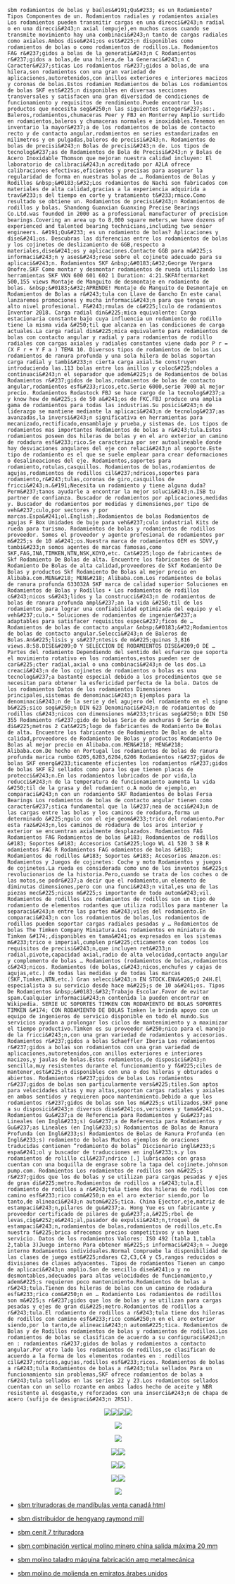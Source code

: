 
```
sbm rodamientos de bolas y baúles&#191;Qu&#233; es un Rodamiento? Tipos Componentes de un. Rodamientos radiales y rodamientos axiales Los rodamientos pueden transmitir cargas en una direcci&#243;n radial o en una direcci&#243;n axial (empuje),en muchos casos cuando se transmite movimiento hay una combinaci&#243;n tanto de cargas radiales como axiales.Ambos dise&#241;os est&#225;n disponibles como rodamientos de bolas o como rodamientos de rodillos.La. Rodamientos FAG r&#237;gidos a bolas de la generati&#243;n C Rodamientos r&#237;gidos a bolas,de una hilera,de la Generaci&#243;n C Caracter&#237;sticas Los rodamientos r&#237;gidos a bolas,de una hilera,son rodamientos con una gran variedad de aplicaciones,autoretenidos,con anillos exteriores e interiores macizos y coronas de bolas.Estos rodamien Rodamientos de bolas Los rodamientos de bolas SKF est&#225;n disponibles en diversas secciones transversales y satisfacen una gran diversidad de condiciones de funcionamiento y requisitos de rendimiento.Puede encontrar los productos que necesita seg&#250;n las siguientes categor&#237;as:. Baleros,rodamientos,chumaceras Peer y FBJ en Monterrey Amplio surtido en rodamientos,baleros y chumaceras normales e inoxidables.Tenemos en inventario la mayor&#237;a de los rodamientos de bolas de contacto recto y de contacto angular,rodamientos en series estandarizadas en milimetros y en pulgadas,baleros de precisi&#243;n. Rodamientos de bolas de precisi&#243;n Bolas de precisi&#243;n de. Los tipos de tecnolog&#237;as de Rodamientos de Bola de Precisi&#243;n y Bolas de Acero Inoxidable Thomson que mejoran nuestra calidad incluyen: El laboratorio de calibraci&#243;n acreditado por A2LA ofrece calibraciones efectivas,eficientes y precisas para asegurar la regularidad de forma en nuestras bolas de … Rodamientos de Bolas y Rodillos &nbsp;&#0183;&#32;Los rodamientos de Nachi son fabricados con materiales de alta calidad,gracias a la experiencia adquirida a trav&#233;s del tiempo en corte y tratamiento t&#233;rmico.Como resultado se obtiene un. Rodamientos de precisi&#243;n Rodamientos de rodillos y bolas. Shandong Guanxian Guanxing Precise Bearings Co.Ltd.was founded in 2000 as a professional manufacturer of precision bearings.Covering an area up to 8,000 square meters,we have dozens of experienced and talented bearing technicians,including two senior engineers. &#191;Qu&#233; es un rodamiento de bolas? Aplicaciones y dise&#241;os. Descubras las diferencias entre los rodamientos de bolas y los cojinetes de deslizamiento de GGB,respecto a materiales,dise&#241;os y aplicaciones.Contacte GGB para m&#225;s informaci&#243;n y ases&#243;rese sobre el cojinete adecuado para su aplicaci&#243;n. Rodamientos SKF &nbsp;&#0183;&#32;George Vergara Onofre.SKF Como montar y desmontar rodamientos de rueda utilizando las herramientas SKF VKN 600 601 602 1 Duration: 4:21.SKFAftermarket 500,155 views Montaje de Manguito de desmontaje en rodamiento de bolas. &nbsp;&#0183;&#32;APRENDE! Montaje de Manguito de Desmontaje en Rodamientos de Bolas a r&#243;tula con Llave de Gancho En este canal lanzaremos promociones y mucha informaci&#243;n para que tengas un alto nivel profesional. F&#243;rmulas de c&#225;lculo de rodamientos Inventor 2018. Carga radial din&#225;mica equivalente: Carga estacionaria constante bajo cuya influencia un rodamiento de rodillo tiene la misma vida &#250;til que alcanza en las condiciones de carga actuales.La carga radial din&#225;mica equivalente para rodamientos de bolas con contacto angular y radial y para rodamientos de rodillo radiales con cargas axiales y radiales constantes viene dada por P r = (X F r + Y F a ) TEMA 10. Diversos tipos de rodamientos de bolas Los rodamientos de ranura profunda y una sola hilera de bolas soportan carga radial y tambi&#233;n cierta carga axial.Se construyen introduciendo las.113 bolas entre los anillos y coloc&#225;ndoles a continuaci&#243;n el separador que adem&#225;s de Rodamientos de bolas Rodamientos r&#237;gidos de bolas,rodamientos de bolas de contacto angular,rodamientos esf&#233;ricos,etc.Serie 6000,serie 7000 al mejor precio. Rodamientos Rodastock FBJ se hace cargo de la tecnolog&#237;a y know how de m&#225;s de 50 a&#241;os de FKC.FBJ produce una amplia gama de rodamientos para todas las industrias.Su posici&#243;n de liderazgo se mantiene mediante la aplicaci&#243;n de tecnolog&#237;as avanzadas,la inversi&#243;n significativa en herramientas para mecanizado,rectificado,ensamblaje y prueba,y sistemas de. Los tipos de rodamientos mas importantes Rodamientos de bolas a r&#243;tula.Estos rodamientos poseen dos hileras de bolas y en el aro exterior un camino de rodadura esf&#233;rico.Se caracteriza por ser autoalineable donde hay desviaciones angulares del eje con relaci&#243;n al soporte.Este tipo de rodamiento es el que se suele emplear para crear deformaciones o desalineaciones del eje. Rodamientos,soportes para rodamiento,rotulas,casquillos. Rodamientos de bolas,rodamientos de agujas,rodamientos de rodillos cil&#237;ndricos,soportes para rodamiento,r&#243;tulas,coronas de giro,casquillos de fricci&#243;n.&#191;Necesita un rodamiento y tiene alguna duda? Perm&#237;tanos ayudarle a encontrar la mejor soluci&#243;n.ISB tu partner de confianza. Buscador de rodamientos por aplicaciones,medidas y. Buscador de rodamientos por medidas y dimensiones,por tipo de veh&#237;culo,por sectores y por marcas.Espa&#241;ol.English;.Rodamientos de bolas Rodamientos de agujas F Box Unidades de buje para veh&#237;culo industrial Kits de rueda para turismo. Rodamientos de bolas y rodamientos de rodillos proveedor. Somos el proveedor y agente profesional de rodamientos por m&#225;s de 10 a&#241;os.Nuestra marca de rodamientos OEM es SDVV,y tambi&#233;n somos agentes de marcas famosas,como SKF,FAG,INA,TIMKEN,NTN,NSK,KOYO,etc. Cat&#225;logo de fabricantes de Skf Rodamiento De Bolas de alta. Encuentre los fabricantes de Skf Rodamiento De Bolas de alta calidad,proveedores de Skf Rodamiento De Bolas y productos Skf Rodamiento De Bolas al mejor precio en Alibaba.com.MEN&#218; MEN&#218; Alibaba.com.Los rodamientos de bolas de ranura profunda 633032A SKF marca de calidad superior Soluciones en Rodamientos de Bolas y Rodillos • Los rodamientos de rodillos c&#243;nicos s&#243;lidos y la construcci&#243;n de rodamientos de bolas de ranura profunda ampl&#237;an la vida &#250;til de los rodamientos para lograr una confiabilidad optimizada del equipo y el veh&#237;culo.• Soluciones de rodamientos de ingenier&#237;a adaptables para satisfacer requisitos espec&#237;ficos de … Rodamientos de bolas de contacto angular &nbsp;&#0183;&#32;Rodamientos de bolas de contacto angular.Selecci&#243;n de Baleros de Bolas.An&#225;lisis y s&#237;ntesis de m&#225;quinas 3,816 views.8:58.DISE&#209;O Y SELECCION DE RODAMIENTOS DISE&#209;O DE … Partes del rodamiento Dependiendo del sentido del esfuerzo que soporta el movimiento rotativo en los rodamientos,estos pueden ser de car&#225;cter radial,axial o una combinaci&#243;n de los dos.La creaci&#243;n de los cojinetes de rodamientos o bolas es una tecnolog&#237;a bastante especial debido a los procedimientos que se necesitan para obtener la esfericidad perfecta de la bola. Datos de los rodamientos Datos de los rodamientos Dimensiones principales,sistemas de denominaci&#243;n Ejemplos para la denominaci&#243;n de la serie y del agujero del rodamiento en el signo b&#225;sico seg&#250;n DIN 623 Denominaci&#243;n de rodamientos de rodillos c&#243;nicos con dimensiones m&#233;tricas seg&#250;n DIN ISO 355 Rodamiento r&#237;gido de bolas Serie de anchuras 0 Serie de di&#225;metros 2 Cat&#225;logo de fabricantes de Rodamiento De Bolas de alta. Encuentre los fabricantes de Rodamiento De Bolas de alta calidad,proveedores de Rodamiento De Bolas y productos Rodamiento De Bolas al mejor precio en Alibaba.com.MEN&#218; MEN&#218; Alibaba.com.De hecho en Portugal los rodamientos de bolas de ranura profunda marica rumbo 6205,6203,6204,6206 Rodamientos r&#237;gidos de bolas SKF energ&#233;ticamente eficientes los rodamientos r&#237;gidos de bolas SKF E2 sellados como para los que tienen placas de protecci&#243;n.En los rodamientos lubricados de por vida,la reducci&#243;n de la temperatura de funcionamiento aumenta la vida &#250;til de la grasa y del rodamient o.A modo de ejemplo,en comparaci&#243;n con un rodamiento SKF Rodamientos de bolas Fersa Bearings Los rodamientos de bolas de contacto angular tienen como caracter&#237;stica fundamental que la l&#237;nea de acci&#243;n de las cargas entre las bolas y los caminos de rodadura,forma un determinado &#225;ngulo con el eje geom&#233;trico del rodamiento.Por esta raz&#243;n,los caminos de rodadura de los aros interior y exterior se encuentran axialmente desplazados. Rodamientos FAG Rodamientos FAG Rodamientos de bolas &#183; Rodamientos de rodillos &#183; Soportes &#183; Accesorios Cat&#225;logo WL 41 520 3 SB R odamientos FAG R Rodamientos FAG odamientos de bolas &#183; Rodamientos de rodillos &#183; Soportes &#183; Accesorios Amazon.es: Rodamientos y Juegos de cojinetes: Coche y moto Rodamientos y juegos de cojinetes.La rueda es considerada como uno de los inventos m&#225;s revolucionarios de la historia.Pero,cuando se trata de los coches o de las motos,se podr&#237;a decir que el rodamiento,un elemento de diminutas dimensiones,pero con una funci&#243;n vital,es una de las piezas mec&#225;nicas m&#225;s importante de todo autom&#243;vil. Rodamientos de rodillos Los rodamientos de rodillos son un tipo de rodamiento de elementos rodantes que utiliza rodillos para mantener la separaci&#243;n entre las partes m&#243;viles del rodamiento.En comparaci&#243;n con los rodamientos de bolas,los rodamientos de rodillos pueden soportar cargas radiales pesadas y … Rodamientos de bolas The Timken Company Miniatura.Los rodamientos en miniatura de Timken &#174;,disponibles en tama&#241;os expresados en los sistemas m&#233;trico e imperial,cumplen pr&#225;cticamente con todos los requisitos de precisi&#243;n,que incluyen ret&#233;n radial,pivote,capacidad axial,radio de alta velocidad,contacto angular y complemento de bolas … Rodamientos (rodamientos de bolas,rodamientos c&#243;nicos. Rodamientos (de bolas,c&#243;nicos,enchufes y cajas de agujas,etc.) de todas las medidas y de todas las marcas (SKF,Timken,NTN,etc.) Gran selecci&#243;n EN STOCK.ENV&#205;O 24H.El especialista a su servicio desde hace m&#225;s de 10 a&#241;os. Tipos De Rodamientos &nbsp;&#0183;&#32;Trabajo Escolar.Favor de evitar spam.Cualquier informaci&#243;n contenida la pueden encontrar en Wikipedia. SERIE UC SOPORTES TIMKEN CON RODAMIENTO DE BOLAS SOPORTES TIMKEN &#174; CON RODAMIENTO DE BOLAS Timken le brinda apoyo con un equipo de ingenieros de servicio disponible en todo el mundo.Sus servicios ayudan a prolongar los ciclos de mantenimiento y a maximizar el tiempo productivo.Timken es su proveedor &#250;nico para el manejo de la fricci&#243;n,con una gran variedad de rodamientos y accesorios. Rodamientos r&#237;gidos a bolas Schaeffler Iberia Los rodamientos r&#237;gidos a bolas son rodamientos con una gran variedad de aplicaciones,autoretenidos,con anillos exteriores e interiores macizos,y jaulas de bolas.Estos rodamientos,de disposici&#243;n sencilla,muy resistentes durante el funcionamiento y f&#225;ciles de mantener,est&#225;n disponibles con una o dos hileras y obturados o abiertos. Rodamientos r&#237;gidos de bolas Los rodamientos r&#237;gidos de bolas son particularmente vers&#225;tiles.Son aptos para velocidades altas y muy altas,soportan cargas radiales y axiales en ambos sentidos y requieren poco mantenimiento.Debido a que los rodamientos r&#237;gidos de bolas son los m&#225;s utilizados,SKF pone a su disposici&#243;n diversos dise&#241;os,versiones y tama&#241;os. Rodamientos Gu&#237;a de Referencia para Rodamientos y Gu&#237;as Lineales (en Ingl&#233;s) Gu&#237;a de Referencia para Rodamientos y Gu&#237;as Lineales (en Ingl&#233;s) Rodamientos de Bolas de Ranura Profunda (en Ingl&#233;s) Rodamientos de Bolas de Ranura Profunda (en Ingl&#233;s) rodamiento de bolas Muchos ejemplos de oraciones traducidas contienen “rodamiento de bolas” Diccionario ingl&#233;s espa&#241;ol y buscador de traducciones en ingl&#233;s.y los rodamientos de rolillo cil&#237;ndrico [.] lubricados con grasa cuentan con una boquilla de engrase sobre la tapa del cojinete.johnson pump.com. Rodamientos Los rodamientos de rodillos son m&#225;s r&#237;gidos que los de bolas y se utilizan para cargas pesadas y ejes de gran di&#225;metro.Rodamientos de rodillos a r&#243;tula.El rodamiento de rodillos a r&#243;tula tiene dos hileras de rodillos con camino esf&#233;rico com&#250;n en el aro exterior siendo,por lo tanto,de alineaci&#243;n autom&#225;tica. China Ejector,eje,matriz de estampaci&#243;n,pilares de gu&#237;a. Hong Yue es un fabricante y proveedor certificado de pilares de gu&#237;a,&#225;rbol de levas,cig&#252;e&#241;al,pasador de expulsi&#243;n,troquel de estampaci&#243;n,rodamientos de bolas,rodamientos de rodillos,etc.En nuestra f&#225;brica ofrecemos precios competitivos y un buen servicio. Datos de los rodamientos Valores: ISO 492 (tabla 1,tabla 2,tabla 3)Juego interno Para obtener m&#225;s informaci&#243;n → Juego interno Rodamientos individuales.Normal Compruebe la disponibilidad de las clases de juego est&#225;ndares C2,C3,C4 y C5,rangos reducidos o divisiones de clases adyacentes. Tipos de rodamientos Tienen un campo de aplicaci&#243;n amplio.Son de sencillo dise&#241;o y no desmontables,adecuados para altas velocidades de funcionamiento,y adem&#225;s requieren poco mantenimiento.Rodamientos de bolas a r&#243;tula.Tienen dos hileras de bolas con un camino de rodadura esf&#233;rico com&#250;n en … Rodamiento Los rodamientos de rodillos son m&#225;s r&#237;gidos que los de bolas y se utilizan para cargas pesadas y ejes de gran di&#225;metro.Rodamientos de rodillos a r&#243;tula.El rodamiento de rodillos a r&#243;tula tiene dos hileras de rodillos con camino esf&#233;rico com&#250;n en el aro exterior siendo,por lo tanto,de alineaci&#243;n autom&#225;tica. Rodamientos de Bolas y de Rodillos rodamientos de bolas y rodamientos de rodillos.Los rodamientos de bolas se clasifican de acuerdo a su configuraci&#243;n en : rodamientos r&#237;gidos de bolas y rodamientos a contacto angular.Por otro lado los rodamientos de rodillos,se clasifican de acuerdo a la forma de los elementos rodantes en : rodillos cil&#237;ndricos,agujas,rodillos esf&#233;ricos. Rodamientos de bolas a r&#243;tula Rodamientos de bolas a r&#243;tula sellados Para un funcionamiento sin problemas,SKF ofrece rodamientos de bolas a r&#243;tula sellados en las series 22 y 23.Los rodamientos sellados cuentan con un sello rozante en ambos lados hecho de aceite y NBR resistente al desgaste,y reforzados con una inserci&#243;n de chapa de acero (sufijo de designaci&#243;n 2RS1). 
```

<div align="center">

<a href="https://es-mill.shibang-china.com/github&k=sbm+rodamientos+de+bolas+y+ba%C3%BAles"><img src="https://static.shibang-china.com/es/mill/index.jpg"></a><a href="https://es-mill.shibang-china.com/materials.htmlgithub&k=sbm+rodamientos+de+bolas+y+ba%C3%BAles"><img src="https://static.shibang-china.com/es/mill/materials.jpg"></a><a href="https://es-mill.shibang-china.com/about.htmlgithub&k=sbm+rodamientos+de+bolas+y+ba%C3%BAles"><img src="https://static.shibang-china.com/es/mill/about.jpg"></a><a href="https://es-mill.shibang-china.com/contact.htmlgithub&k=sbm+rodamientos+de+bolas+y+ba%C3%BAles"><img src="https://static.shibang-china.com/es/mill/contact.jpg"></a>

<a href="https://es-mill.shibang-china.com/github&k=sbm+rodamientos+de+bolas+y+ba%C3%BAles"><img src="https://static.shibang-china.com/es/mill/banner.jpg"></a>

<a href="https://swt.shibang-china.com/github&k=sbm+rodamientos+de+bolas+y+ba%C3%BAles"><img src="https://static.shibang-china.com/es/mill/chat.jpg"></a>

<a href="https://es-mill.shibang-china.com/products/vertical-roller-mill.htmlgithub&k=sbm+rodamientos+de+bolas+y+ba%C3%BAles"><img src="https://static.shibang-china.com/es/mill/vertical.jpg"></a><a href="https://es-mill.shibang-china.com/products/raymond-mill.htmlgithub&k=sbm+rodamientos+de+bolas+y+ba%C3%BAles"><img src="https://static.shibang-china.com/es/mill/raymond.jpg"></a>

<a href="https://es-mill.shibang-china.com/products/ultrafine-grinding-mill.htmlgithub&k=sbm+rodamientos+de+bolas+y+ba%C3%BAles"><img src="https://static.shibang-china.com/es/mill/ultrafine.jpg"></a><a href="https://es-mill.shibang-china.com/products/trapezium-grinding-mill.htmlgithub&k=sbm+rodamientos+de+bolas+y+ba%C3%BAles"><img src="https://static.shibang-china.com/es/mill/trapezium.jpg"></a>

<a href="https://es-mill.shibang-china.com/products/ball-mill.htmlgithub&k=sbm+rodamientos+de+bolas+y+ba%C3%BAles"><img src="https://static.shibang-china.com/es/mill/ball.jpg"></a><a href="https://es-mill.shibang-china.com/products/hammer-mill.htmlgithub&k=sbm+rodamientos+de+bolas+y+ba%C3%BAles"><img src="https://static.shibang-china.com/es/mill/hammer.jpg"></a>

<a href="https://swt.shibang-china.com/github&k=sbm+rodamientos+de+bolas+y+ba%C3%BAles"><img src="https://static.shibang-china.com/es/mill/case.jpg"></a>

</div>


* [sbm trituradoras de mandíbulas venta canadá html](sbm%20trituradoras%20de%20mand%C3%ADbulas%20venta%20canad%C3%A1%20html.md)

* [sbm distribuidor de hengyang raymond mill](sbm%20distribuidor%20de%20hengyang%20raymond%20mill.md)

* [sbm cenit 7 trituradora](sbm%20cenit%207%20trituradora.md)

* [sbm combinación vertical molino minero china salida máxima 20 mm](sbm%20combinaci%C3%B3n%20vertical%20molino%20minero%20china%20salida%20m%C3%A1xima%2020%20mm.md)

* [sbm molino taladro máquina fabricación amp metalmecánica](sbm%20molino%20taladro%20m%C3%A1quina%20fabricaci%C3%B3n%20amp%20metalmec%C3%A1nica.md)

* [sbm molino de molienda en emiratos árabes unidos](sbm%20molino%20de%20molienda%20en%20emiratos%20%C3%A1rabes%20unidos.md)